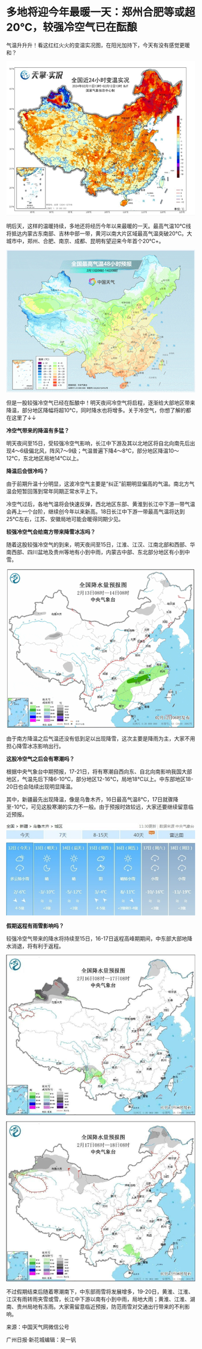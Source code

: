 # 多地将迎今年最暖一天：郑州合肥等或超20℃，较强冷空气已在酝酿

气温升升升！看这红红火火的变温实况图，在阳光加持下，今天有没有感觉更暖和？

![d6cc46f9178d6b491231e64da5f35106.jpg](https://raw.githubusercontent.com/qqhsx/qqnews_image/main/2024/02/12/多地将迎今年最暖一天：郑州合肥等或超20℃，较强冷空气已在酝酿/d6cc46f9178d6b491231e64da5f35106.jpg)

明后天，这样的温暖持续，多地还将经历今年以来最暖的一天。最高气温10℃线将抵达内蒙古东南部、吉林中部一带，黄河以南大片区域最高气温突破20℃。大城市中，郑州、合肥、南京、成都、昆明有望迎来今年首个20℃+。

![cecfd0239b0801d7be90ebf4433fc827.jpg](https://raw.githubusercontent.com/qqhsx/qqnews_image/main/2024/02/12/多地将迎今年最暖一天：郑州合肥等或超20℃，较强冷空气已在酝酿/cecfd0239b0801d7be90ebf4433fc827.jpg)

但是一股较强冷空气已经在酝酿中！明天夜间冷空气将启程，逐渐给大部地区带来降温，部分地区降幅将超10℃，同时降水也将增多。关于冷空气，你想了解的都在这里了↓↓

**冷空气带来的降温有多猛？**

明天夜间至15日，受较强冷空气影响，长江中下游及其以北地区将自北向南先后出现4～6级偏北风，阵风7～9级；气温普遍下降4～8℃，部分地区降温10～12℃，东北地区局地14℃以上。

**降温后会很冷吗？**

由于前期升温十分明显，这波冷空气主要是“纠正”前期明显偏高的气温。南北方气温会短暂回落到常年同期正常水平上下。

冷空气过后，各地气温将会快速反弹，西北地区东部、黄淮到长江中下游一带气温会再上一个台阶，继续创今年以来新高。18日长江中下游一带最高气温将达到25℃左右，江苏、安徽局地可能会暖得同期少见。

**较强冷空气会给南方带来降雪冰冻吗？**

随着这股较强冷空气的到来，明天夜间至15日，江淮、江汉、江南北部和西部、华南西部、四川盆地及贵州等地有小到中雨，内蒙古中部、东北部分地区有小到中雪。

![4b46b0129788c4d5b51d711a863b6477.jpg](https://raw.githubusercontent.com/qqhsx/qqnews_image/main/2024/02/12/多地将迎今年最暖一天：郑州合肥等或超20℃，较强冷空气已在酝酿/4b46b0129788c4d5b51d711a863b6477.jpg)

由于南方降温之后气温还没有低到足以出现降雪，这次主要是降雨为主，大家不用担心降雪冰冻影响出行。

**这股冷空气之后会有寒潮吗？**

根据中央气象台中期预报，17-21日，将有寒潮自西向东、自北向南影响我国大部地区，气温先后下降6-10℃，部分地区12-16℃，局地18℃以上。中东部地区18-20日也会陆续出现明显降温。

其中，新疆最先出现降温，像是乌鲁木齐，16日最高气温8℃，17日就骤降至-10℃，可见这股寒潮的实力不一般。由于预报时效较远，大家还要继续留意临近预报。

![d1904f45b92925ccacb14153bedbba3e.jpg](https://raw.githubusercontent.com/qqhsx/qqnews_image/main/2024/02/12/多地将迎今年最暖一天：郑州合肥等或超20℃，较强冷空气已在酝酿/d1904f45b92925ccacb14153bedbba3e.jpg)

**假期返程有雨雪影响吗？**

较强冷空气带来的降水将持续至15日，16-17日返程高峰期期间，中东部大部地降水消退，将有利于返程。

![b14b32e625946886c47a8ee266d648ff.jpg](https://raw.githubusercontent.com/qqhsx/qqnews_image/main/2024/02/12/多地将迎今年最暖一天：郑州合肥等或超20℃，较强冷空气已在酝酿/b14b32e625946886c47a8ee266d648ff.jpg)

![0cc6a31bfe03f5e6ab3bac9fc639ec73.jpg](https://raw.githubusercontent.com/qqhsx/qqnews_image/main/2024/02/12/多地将迎今年最暖一天：郑州合肥等或超20℃，较强冷空气已在酝酿/0cc6a31bfe03f5e6ab3bac9fc639ec73.jpg)

不过假期结束后随着寒潮南下，中东部雨雪将发展增多，19-20日，黄淮、江淮、江汉有雨转雨夹雪或雪，长江中下游以南有小到中雨，局地大雨；黄淮、江淮、湖南、贵州局地有冻雨。大家需留意临近预报，防范雨雪对交通出行带来的不利影响。

来源：中国天气网微信公号

广州日报·新花城编辑：吴一钒

